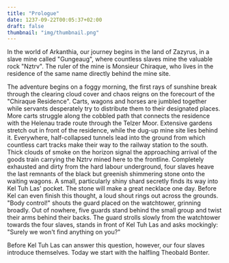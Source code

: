 ```yaml
---
title: "Prologue"
date: 1237-09-22T00:05:37+02:00
draft: false
thumbnail: "img/thumbnail.png"
---
```


In the world of Arkanthia, our journey begins in the land of Zazyrus, in a slave mine called "Gungeaug", where countless slaves mine the valuable rock "Nztrv". The ruler of the mine is Monsieur Chiraque, who lives in the residence of the same name directly behind the mine site.

The adventure begins on a foggy morning, the first rays of sunshine break through the clearing cloud cover and chaos reigns on the forecourt of the "Chiraque Residence". Carts, wagons and horses are jumbled together while servants desperately try to distribute them to their designated places. More carts struggle along the cobbled path that connects the residence with the Helenau trade route through the Telzer Moor. Extensive gardens stretch out in front of the residence, while the dug-up mine site lies behind it. Everywhere, half-collapsed tunnels lead into the ground from which countless cart tracks make their way to the railway station to the south. Thick clouds of smoke on the horizon signal the approaching arrival of the goods train carrying the Nztrv mined here to the frontline. Completely exhausted and dirty from the hard labour underground, four slaves heave the last remnants of the black but greenish shimmering stone onto the waiting wagons. A small, particularly shiny shard secretly finds its way into Kel Tuh Las' pocket. The stone will make a great necklace one day. Before Kel can even finish this thought, a loud shout rings out across the grounds. "Body control!" shouts the guard placed on the watchtower, grinning broadly. Out of nowhere, five guards stand behind the small group and twist their arms behind their backs. The guard strolls slowly from the watchtower towards the four slaves, stands in front of Kel Tuh Las and asks mockingly: "Surely we won't find anything on you?"

Before Kel Tuh Las can answer this question, however, our four slaves introduce themselves. Today we start with the halfling Theobald Bonter.
